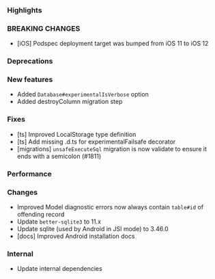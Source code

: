 ### Highlights

### BREAKING CHANGES

- [iOS] Podspec deployment target was bumped from iOS 11 to iOS 12

### Deprecations

### New features

- Added `Database#experimentalIsVerbose` option
- Added destroyColumn migration step

### Fixes

- [ts] Improved LocalStorage type definition
- [ts] Add missing .d.ts for experimentalFailsafe decorator
- [migrations] `unsafeExecuteSql` migration is now validate to ensure it ends with a semicolon (#1811)

### Performance

### Changes

- Improved Model diagnostic errors now always contain `table#id` of offending record
- Update `better-sqlite3` to 11.x
- Update sqlite (used by Android in JSI mode) to 3.46.0
- [docs] Improved Android installation docs

### Internal

- Update internal dependencies
